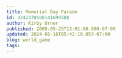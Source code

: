 ```yaml
---
title: Memorial Day Parade
id: 3242370508141699588
author: Kirby Urner
published: 2009-05-25T13:01:00.000-07:00
updated: 2024-08-16T05:42:10.053-07:00
blog: world_game
tags: 
---
```


